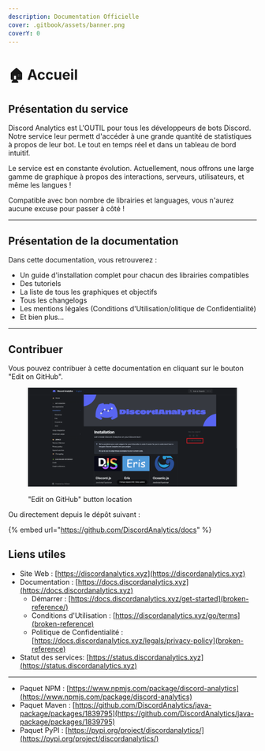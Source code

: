 ```yaml
---
description: Documentation Officielle
cover: .gitbook/assets/banner.png
coverY: 0
---
```


# 🏠 Accueil

## Présentation du service

Discord Analytics est L'OUTIL pour tous les développeurs de bots Discord. Notre service leur permett d'accéder à une grande quantité de statistiques à propos de leur bot. Le tout en temps réel et dans un tableau de bord intuitif.

Le service est en constante évolution. Actuellement, nous offrons une large gamme de graphique à propos des interactions, serveurs, utilisateurs, et même les langues !

Compatible avec bon nombre de librairies et languages, vous n'aurez aucune excuse pour passer à côté !

***

## Présentation de la documentation

Dans cette documentation, vous retrouverez :

* Un guide d'installation complet pour chacun des librairies compatibles
* Des tutoriels
* La liste de tous les graphiques et objectifs
* Tous les changelogs
* Les mentions légales (Conditions d'Utilisation/olitique de Confidentialité)
* Et bien plus...

***

## Contribuer

Vous pouvez contribuer à cette documentation en cliquant sur le bouton "Edit on GitHub".

<figure><img src=".gitbook/assets/docs.discordanalytics.xyz_~_changes_zcDlbehO14pBtk5nHfRD_get-started_installation.png" alt=""><figcaption><p>"Edit on GitHub" button location</p></figcaption></figure>

Ou directement depuis le dépôt suivant :&#x20;

{% embed url="https://github.com/DiscordAnalytics/docs" %}

## Liens utiles

* Site Web : [https://discordanalytics.xyz](https://discordanalytics.xyz)
* Documentation : [https://docs.discordanalytics.xyz](https://docs.discordanalytics.xyz)
  * Démarrer : [https://docs.discordanalytics.xyz/get-started](broken-reference/)
  * Conditions d'Utilisation : [https://discordanalytics.xyz/go/terms](broken-reference)
  * Politique de Confidentialité : [https://docs.discordanalytics.xyz/legals/privacy-policy](broken-reference)
* Statut des services: [https://status.discordanalytics.xyz](https://status.discordanalytics.xyz)

***

* Paquet NPM : [https://www.npmjs.com/package/discord-analytics](https://www.npmjs.com/package/discord-analytics)
* Paquet Maven : [https://github.com/DiscordAnalytics/java-package/packages/1839795](https://github.com/DiscordAnalytics/java-package/packages/1839795)
* Paquet PyPI : [https://pypi.org/project/discordanalytics/](https://pypi.org/project/discordanalytics/)
